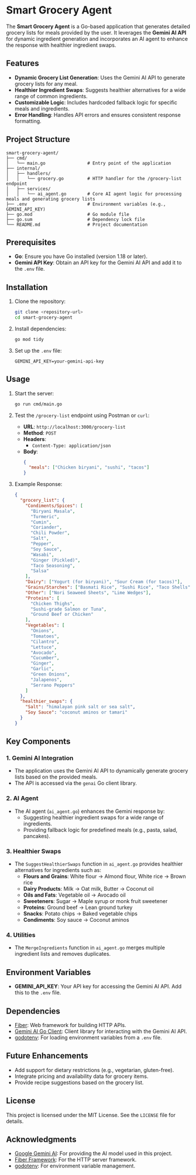 # Smart Grocery Agent

The **Smart Grocery Agent** is a Go-based application that generates detailed grocery lists for meals provided by the user. It leverages the **Gemini AI API** for dynamic ingredient generation and incorporates an AI agent to enhance the response with healthier ingredient swaps.

## Features

- **Dynamic Grocery List Generation**: Uses the Gemini AI API to generate grocery lists for any meal.
- **Healthier Ingredient Swaps**: Suggests healthier alternatives for a wide range of common ingredients.
- **Customizable Logic**: Includes hardcoded fallback logic for specific meals and ingredients.
- **Error Handling**: Handles API errors and ensures consistent response formatting.

## Project Structure

```
smart-grocery-agent/
├── cmd/
│   └── main.go                # Entry point of the application
├── internal/
│   ├── handlers/
│   │   └── grocery.go         # HTTP handler for the /grocery-list endpoint
│   ├── services/
│   │   └── ai_agent.go        # Core AI agent logic for processing meals and generating grocery lists
├── .env                       # Environment variables (e.g., GEMINI_API_KEY)
├── go.mod                     # Go module file
├── go.sum                     # Dependency lock file
└── README.md                  # Project documentation
```

## Prerequisites

- **Go**: Ensure you have Go installed (version 1.18 or later).
- **Gemini API Key**: Obtain an API key for the Gemini AI API and add it to the `.env` file.

## Installation

1. Clone the repository:

   ```bash
   git clone <repository-url>
   cd smart-grocery-agent
   ```

2. Install dependencies:

   ```bash
   go mod tidy
   ```

3. Set up the `.env` file:
   ```plaintext
   GEMINI_API_KEY=your-gemini-api-key
   ```

## Usage

1. Start the server:

   ```bash
   go run cmd/main.go
   ```

2. Test the `/grocery-list` endpoint using Postman or `curl`:

   - **URL**: `http://localhost:3000/grocery-list`
   - **Method**: `POST`
   - **Headers**:
     - `Content-Type: application/json`
   - **Body**:
     ```json
     {
       "meals": ["Chicken biryani", "sushi", "tacos"]
     }
     ```

3. Example Response:
   ```json
   {
     "grocery_list": {
       "Condiments/Spices": [
         "Biryani Masala",
         "Turmeric",
         "Cumin",
         "Coriander",
         "Chili Powder",
         "Salt",
         "Pepper",
         "Soy Sauce",
         "Wasabi",
         "Ginger (Pickled)",
         "Taco Seasoning",
         "Salsa"
       ],
       "Dairy": ["Yogurt (for biryani)", "Sour Cream (for tacos)"],
       "Grains/Starches": ["Basmati Rice", "Sushi Rice", "Taco Shells"],
       "Other": ["Nori Seaweed Sheets", "Lime Wedges"],
       "Proteins": [
         "Chicken Thighs",
         "Sushi-grade Salmon or Tuna",
         "Ground Beef or Chicken"
       ],
       "Vegetables": [
         "Onions",
         "Tomatoes",
         "Cilantro",
         "Lettuce",
         "Avocado",
         "Cucumber",
         "Ginger",
         "Garlic",
         "Green Onions",
         "Jalapenos",
         "Serrano Peppers"
       ]
     },
     "healthier_swaps": {
       "Salt": "himalayan pink salt or sea salt",
       "Soy Sauce": "coconut aminos or tamari"
     }
   }
   ```

## Key Components

### 1. **Gemini AI Integration**

- The application uses the Gemini AI API to dynamically generate grocery lists based on the provided meals.
- The API is accessed via the `genai` Go client library.

### 2. **AI Agent**

- The AI agent (`ai_agent.go`) enhances the Gemini response by:
  - Suggesting healthier ingredient swaps for a wide range of ingredients.
  - Providing fallback logic for predefined meals (e.g., pasta, salad, pancakes).

### 3. **Healthier Swaps**

- The `SuggestHealthierSwaps` function in `ai_agent.go` provides healthier alternatives for ingredients such as:
  - **Flours and Grains**: White flour → Almond flour, White rice → Brown rice
  - **Dairy Products**: Milk → Oat milk, Butter → Coconut oil
  - **Oils and Fats**: Vegetable oil → Avocado oil
  - **Sweeteners**: Sugar → Maple syrup or monk fruit sweetener
  - **Proteins**: Ground beef → Lean ground turkey
  - **Snacks**: Potato chips → Baked vegetable chips
  - **Condiments**: Soy sauce → Coconut aminos

### 4. **Utilities**

- The `MergeIngredients` function in `ai_agent.go` merges multiple ingredient lists and removes duplicates.

## Environment Variables

- **GEMINI_API_KEY**: Your API key for accessing the Gemini AI API. Add this to the `.env` file.

## Dependencies

- [Fiber](https://gofiber.io/): Web framework for building HTTP APIs.
- [Gemini AI Go Client](https://pkg.go.dev/github.com/google/generative-ai-go): Client library for interacting with the Gemini AI API.
- [godotenv](https://github.com/joho/godotenv): For loading environment variables from a `.env` file.

## Future Enhancements

- Add support for dietary restrictions (e.g., vegetarian, gluten-free).
- Integrate pricing and availability data for grocery items.
- Provide recipe suggestions based on the grocery list.

## License

This project is licensed under the MIT License. See the `LICENSE` file for details.

## Acknowledgments

- [Google Gemini AI](https://ai.google/): For providing the AI model used in this project.
- [Fiber Framework](https://gofiber.io/): For the HTTP server framework.
- [godotenv](https://github.com/joho/godotenv): For environment variable management.

